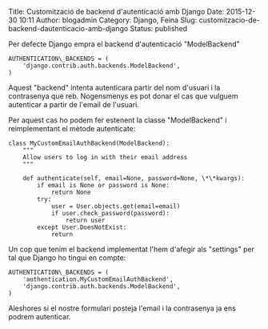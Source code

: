 Title: Customització de backend d'autenticació amb Django
Date: 2015-12-30 10:11
Author: blogadmin
Category: Django, Feina
Slug: customitzacio-de-backend-dautenticacio-amb-django
Status: published

Per defecte Django empra el backend d'autenticació "ModelBackend"


    AUTHENTICATION\_BACKENDS = (  
        'django.contrib.auth.backends.ModelBackend',  
    )  

Aquest "backend" intenta autenticara partir del nom d'usuari i la
contrasenya que reb. Nogensmenys es pot donar el cas que vulguem
autenticar a partir de l'email de l'usuari.<!--more-->

Per aquest cas ho podem fer estenent la classe "ModelBackend" i
reimplementant el mètode autenticate:

    class MyCustomEmailAuthBackend(ModelBackend):  
        """  
        Allow users to log in with their email address  
        """
        
        def authenticate(self, email=None, password=None, \*\*kwargs):
            if email is None or password is None:  
                return None
            try:  
                user = User.objects.get(email=email)  
                if user.check_password(password):  
                    return user  
            except User.DoesNotExist:  
                return

Un cop que tenim el backend implementat l'hem d'afegir als "settings"
per tal que Django ho tingui en compte:
  
    AUTHENTICATION\_BACKENDS = (  
        'authentication.MyCustomEmailAuthBackend',  
        'django.contrib.auth.backends.ModelBackend',  
    )  
  
Aleshores si el nostre formulari posteja l'email i la contrasenya ja ens
podrem autenticar.
